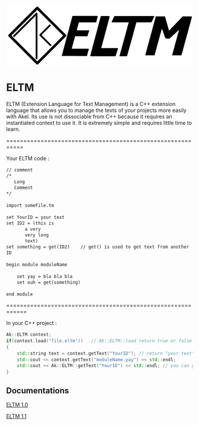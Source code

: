<p align="center">
    <img src="https://github.com/NurissGames/Akel/blob/main/Ressources/assets/eltm_logo.png" alt="drawing" width="500"/>
</p>

# ELTM
ELTM (Extension Language for Text Management) is a C++ extension language that allows you to manage the texts of your projects more easily with Akel.
Its use is not dissociable from C++ because it requires an instantiated context to use it. It is extremely simple and requires little time to learn.

===========================================================

Your ELTM code :

	// comment
	/*
	   Long
	   Comment
	*/

	import someFile.tm

	set YourID = your text
	set ID2 = (this is
		   a very
		   very long
		   text)
	set something = get(ID2)	// get() is used to get text from another ID

	begin module moduleName

		set yay = bla bla bla
		set ouh = get(something)

	end module

============================================================

In your C++ project :
```C++
Ak::ELTM context;
if(context.load("file.eltm"))	// Ak::ELTM::load return true or false in case of good execution or error in your ELTM file
{
	std::string text = context.getText("YourID"); // return "your text" in std::string
	std::cout << context.getText("moduleName.yay") << std::endl;
	std::cout << Ak::ELTM::getText("YourID") << std::endl; // you can get texts directly from ELTM class if context was initialized
}
```

## Documentations
[ELTM 1.0](https://github.com/NurissGames/Akel/blob/main/Akel/src/Modules/ELTM/ELTM_documentation_1_0.pdf)

[ELTM 1.1](https://github.com/NurissGames/Akel/blob/main/Akel/src/Modules/ELTM/ELTM_documentation_1_1.pdf)
